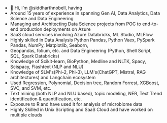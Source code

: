 - 👋 Hi, I’m @siddharthnobell, having 
- Around 15 years of experience in spanning Gen AI, Data Analytics, Data Science and Data Engineering
- Managing and Architecting Data Science projects from POC to end-to-end production deployments on Azure
- SaaS cloud services involving Azure Databricks, ML Studio, MLFlow
- Highly skilled in Data Analysis Python Pandas, Python Vaex, PySpark Pandas, NumPy, Matplotlib, Seaborn,
- Geopandas, folium, etc. and Data Engineering (Python, Shell Script, SQL, Spark Databricks)
- Knowledge of Scikit-learn, BioPython, Medline and NLTK, Spacy, Scispacy, Flashtext (NLP and NLU)
- Knowledge of SLM's(Phi-2, Phi-3), LLM's(ChatGPT, Mistral, RAG architectures) and Langchain ecosystem 
- Used Regression, Polynomial, Decision tree, Random Forrest, XGBoost, SVC, and SVM, etc.
- Text mining (both NLP and NLU based), topic modeling, NER, Text Trend identification & quantification, etc.
- Exposure to R and have used it for analysis of microbiome data
- Highly Skilled in Unix Scripting and SaaS Cloud and have worked on multiple clouds

<!---
siddharthnobell/siddharthnobell is a ✨ special ✨ repository because its `README.md` (this file) appears on your GitHub profile.
You can click the Preview link to take a look at your changes.
--->
